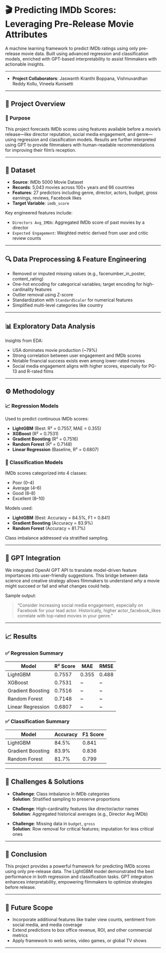 # 🎬 Predicting IMDb Scores: Leveraging Pre-Release Movie Attributes

A machine learning framework to predict IMDb ratings using only pre-release movie data. Built using advanced regression and classification models, enriched with GPT-based interpretability to assist filmmakers with actionable insights.



---

- **Project Collaborators**: Jaswanth Kranthi Boppana, Vishnuvardhan Reddy Kollu, Vineela Kunisetti


---

## 📌 Project Overview

### 🎯 Purpose

This project forecasts IMDb scores using features available before a movie’s release—like director reputation, social media engagement, and genre—using regression and classification models. Results are further interpreted using GPT to provide filmmakers with human-readable recommendations for improving their film’s reception.

---

## 📂 Dataset

- **Source**: IMDb 5000 Movie Dataset
- **Records**: 5,043 movies across 100+ years and 66 countries
- **Features**: 27 predictors including genre, director, actors, budget, gross earnings, reviews, Facebook likes
- **Target Variable**: `imdb_score`

Key engineered features include:
- `Directors Avg_IMDb`: Aggregated IMDb score of past movies by a director
- `Expected Engagement`: Weighted metric derived from user and critic review counts

---

## 🔍 Data Preprocessing & Feature Engineering

- Removed or imputed missing values (e.g., facenumber_in_poster, content_rating)
- One-hot encoding for categorical variables; target encoding for high-cardinality features
- Outlier removal using Z-score
- Standardization with `StandardScaler` for numerical features
- Simplified multi-level categories like country

---

## 📊 Exploratory Data Analysis

Insights from EDA:
- USA dominates movie production (~79%)
- Strong correlation between user engagement and IMDb scores
- Notable financial success exists even among lower-rated movies
- Social media engagement aligns with higher scores, especially for PG-13 and R-rated films

---

## ⚙️ Methodology

### 📈 Regression Models
Used to predict continuous IMDb scores:
- **LightGBM** (Best: R² = 0.7557, MAE = 0.355)
- **XGBoost** (R² = 0.7531)
- **Gradient Boosting** (R² = 0.7516)
- **Random Forest** (R² = 0.7148)
- **Linear Regression** (Baseline, R² = 0.6807)

### 🎯 Classification Models
IMDb scores categorized into 4 classes:
- Poor (0–4)
- Average (4–6)
- Good (6–8)
- Excellent (8–10)

Models used:
- **LightGBM** (Best: Accuracy = 84.5%, F1 = 0.841)
- **Gradient Boosting** (Accuracy = 83.9%)
- **Random Forest** (Accuracy = 81.7%)

Class imbalance addressed via stratified sampling.

---

## 🤖 GPT Integration

We integrated OpenAI GPT API to translate model-driven feature importances into user-friendly suggestions. This bridge between data science and creative strategy allows filmmakers to understand *why* a movie might succeed or fail and what changes could help.

Sample output:
> “Consider increasing social media engagement, especially on Facebook for your lead actor. Historically, higher actor_facebook_likes correlate with top-rated movies in your genre.”

---

## 📈 Results

### ✅ Regression Summary
| Model            | R² Score | MAE   | RMSE  |
|------------------|----------|-------|--------|
| LightGBM         | 0.7557   | 0.355 | 0.488  |
| XGBoost          | 0.7531   | ~     | ~      |
| Gradient Boosting| 0.7516   | ~     | ~      |
| Random Forest    | 0.7148   | ~     | ~      |
| Linear Regression| 0.6807   | ~     | ~      |

### ✅ Classification Summary
| Model            | Accuracy | F1 Score |
|------------------|----------|----------|
| LightGBM         | 84.5%    | 0.841    |
| Gradient Boosting| 83.9%    | 0.836    |
| Random Forest    | 81.7%    | 0.799    |

---

## 🧩 Challenges & Solutions

- **Challenge**: Class imbalance in IMDb categories  
  **Solution**: Stratified sampling to preserve proportions

- **Challenge**: High-cardinality features like director/actor names  
  **Solution**: Aggregated historical averages (e.g., Director Avg IMDb)

- **Challenge**: Missing data in `budget`, `gross`  
  **Solution**: Row removal for critical features; imputation for less critical ones

---

## 🧠 Conclusion

This project provides a powerful framework for predicting IMDb scores using only pre-release data. The LightGBM model demonstrated the best performance in both regression and classification tasks. GPT integration enhances interpretability, empowering filmmakers to optimize strategies before release.

---

## 🔮 Future Scope

- Incorporate additional features like trailer view counts, sentiment from social media, and media coverage
- Extend predictions to box office revenue, ROI, and other commercial metrics
- Apply framework to web series, video games, or global TV shows



---

